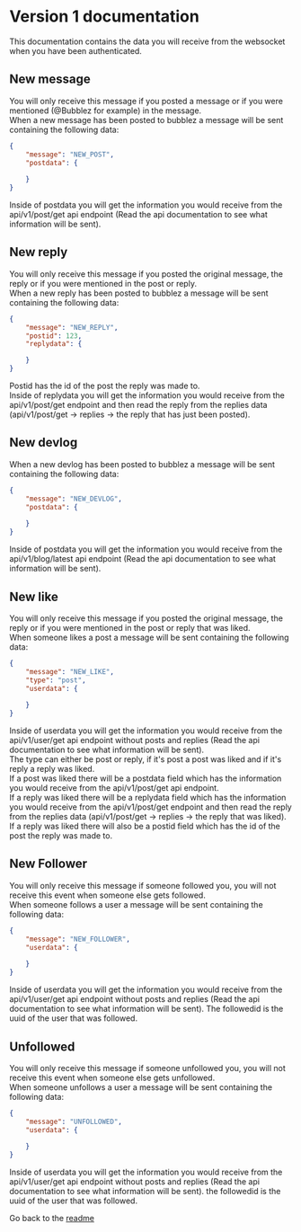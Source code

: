 
# Version 1 documentation
This documentation contains the data you will receive from the websocket when you have been authenticated.

## New message
You will only receive this message if you posted a message or if you were mentioned (@Bubblez for example) in the message.  
When a new message has been posted to bubblez a message will be sent containing the following data:
```JSON
{
    "message": "NEW_POST",
    "postdata": {
        
    }
}
```
Inside of postdata you will get the information you would receive from the api/v1/post/get api endpoint (Read the api documentation to see what information will be sent).

## New reply
You will only receive this message if you posted the original message, the reply or if you were mentioned in the post or reply.  
When a new reply has been posted to bubblez a message will be sent containing the following data:
```JSON
{
    "message": "NEW_REPLY",
    "postid": 123,
    "replydata": {

    }
}
```
Postid has the id of the post the reply was made to.   
Inside of replydata you will get the information you would receive from the api/v1/post/get endpoint and then read the reply from the replies data (api/v1/post/get -> replies -> the reply that has just been posted).

## New devlog
When a new devlog has been posted to bubblez a message will be sent containing the following data:
```JSON
{
    "message": "NEW_DEVLOG",
    "postdata": {
        
    }
}
```
Inside of postdata you will get the information you would receive from the api/v1/blog/latest api endpoint (Read the api documentation to see what information will be sent).

## New like
You will only receive this message if you posted the original message, the reply or if you were mentioned in the post or reply that was liked.  
When someone likes a post a message will be sent containing the following data:
```JSON
{
    "message": "NEW_LIKE",
    "type": "post",
    "userdata": {
        
    }
}
```
Inside of userdata you will get the information you would receive from the api/v1/user/get api endpoint without posts and replies (Read the api documentation to see what information will be sent).  
The type can either be post or reply, if it's post a post was liked and if it's reply a reply was liked.  
If a post was liked there will be a postdata field which has the information you would receive from the api/v1/post/get api endpoint.  
If a reply was liked there will be a replydata field which has the information you would receive from the api/v1/post/get endpoint and then read the reply from the replies data (api/v1/post/get -> replies -> the reply that was liked).  
If a reply was liked there will also be a postid field which has the id of the post the reply was made to.


## New Follower
You will only receive this message if someone followed you, you will not receive this event when someone else gets followed.  
When someone follows a user a message will be sent containing the following data:
```JSON
{
    "message": "NEW_FOLLOWER",
    "userdata": {
    
    }
}
```
Inside of userdata you will get the information you would receive from the api/v1/user/get api endpoint without posts and replies (Read the api documentation to see what information will be sent).
The followedid is the uuid of the user that was followed.

## Unfollowed
You will only receive this message if someone unfollowed you, you will not receive this event when someone else gets unfollowed.  
When someone unfollows a user a message will be sent containing the following data:
```JSON
{
    "message": "UNFOLLOWED",
    "userdata": {
    
    }
}
```
Inside of userdata you will get the information you would receive from the api/v1/user/get api endpoint without posts and replies (Read the api documentation to see what information will be sent).
the followedid is the uuid of the user that was followed.
  
Go back to the [readme](https://github.com/ProjectBubblez/documentation/blob/main/docs/websockets/README.md)
